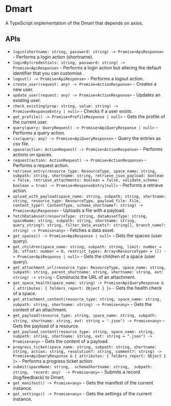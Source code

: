 # Dmart

A TypeScript implementation of the Dmart that depends on axios.

## APIs

* `login(shortname: string, password: string) -> Promise<ApiResponse>` - Performs a login action (shortname).
* `loginBy(credentials: string, password: string) -> Promise<ApiResponse>` - Performs a login action but altering the default identifier that you can customise .
* `logout() -> Promise<ApiResponse>` - Performs a logout action.
* `create_user(request: any) -> Promise<ActionResponse>` - Creates a new user.
* `update_user(request: any) -> Promise<ActionResponse>` - Updates an existing user.
* `check_existing(prop: string, value: string) -> Promise<ResponseEntry | null>` - Checks if a user exists.
* `get_profile() -> Promise<ProfileResponse | null>` - Gets the profile of the current user.
* `query(query: QueryRequest) -> Promise<ApiQueryResponse | null>` - Performs a query action.
* `csv(query: any) -> Promise<ApiQueryResponse>` - Query the entries as csv file.
* `space(action: ActionRequest) -> Promise<ActionResponse>` - Performs actions on spaces.
* `request(action: ActionRequest) -> Promise<ActionResponse>` - Performs a request action.
* `retrieve_entry(resource_type: ResourceType, space_name: string, subpath: string, shortname: string, retrieve_json_payload: boolean = false, retrieve_attachments: boolean = false, validate_schema: boolean = true) -> Promise<ResponseEntry|null>` - Performs a retrieve action.
* `upload_with_payload(space_name: string, subpath: string, shortname: string, resource_type: ResourceType, payload_file: File, content_type?: ContentType, schema_shortname?: string) -> Promise<ApiResponse>` - Uploads a file with a payload.
* `fetchDataAsset(resourceType: string, dataAssetType: string, spaceName: string, subpath: string, shortname: string, query_string?: string, filter_data_assets?: string[], branch_name?: string) -> Promise<any>` - Fetches a data asset.
* `get_spaces() -> Promise<ApiResponse | null>` - Gets the spaces (user query).
* `get_children(space_name: string, subpath: string, limit: number = 20, offset: number = 0, restrict_types: Array<ResourceType> = []) -> Promise<ApiResponse | null>` - Gets the children of a space (user query).
* `get_attachment_url(resource_type: ResourceType, space_name: string, subpath: string, parent_shortname: string, shortname: string, ext: string) -> string` - Constructs the URL of an attachment.
* `get_space_health(space_name: string) -> Promise<ApiQueryResponse & { attributes: { folders_report: Object } }>` - Gets the health check of a space.
* `get_attachment_content(resource_type: string, space_name: string, subpath: string, shortname: string) -> Promise<any>` - Gets the content of an attachment.
* `get_payload(resource_type: string, space_name: string, subpath: string, shortname: string, ext: string = ".json") -> Promise<any>` - Gets the payload of a resource.
* `get_payload_content(resource_type: string, space_name: string, subpath: string, shortname: string, ext: string = ".json") -> Promise<any>` - Gets the content of a payload.
* `progress_ticket(space_name: string, subpath: string, shortname: string, action: string, resolution?: string, comment?: string) -> Promise<ApiQueryResponse & { attributes: { folders_report: Object } }>` - Performs a progress ticket action.
* `submit(spaceName: string,  schemaShortname: string,  subpath: string,  record: any)  -> Promise<any>`  - Submits a record (log/feedback) to Dmart.
* `get_manifest() -> Promise<any>` - Gets the manifest of the current instance.
* `get_settings() -> Promise<any>` - Gets the settings of the current instance.
